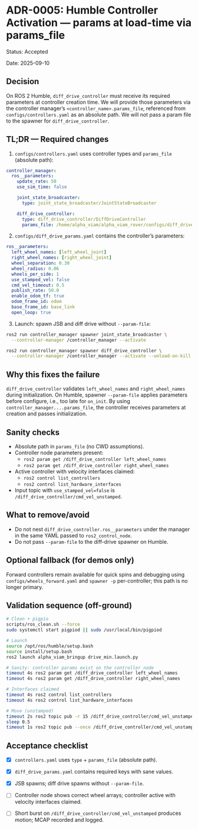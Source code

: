 # ADR-0005: Humble Controller Activation — params at load-time via params_file

Status: Accepted

Date: 2025-09-10

## Decision

On ROS 2 Humble, `diff_drive_controller` must receive its required parameters at controller creation time. We will provide those parameters via the controller manager’s `<controller_name>.params_file`, referenced from `configs/controllers.yaml` as an absolute path. We will not pass a param file to the spawner for `diff_drive_controller`.

## TL;DR — Required changes

1) `configs/controllers.yaml` uses controller types and `params_file` (absolute path):

```yaml
controller_manager:
  ros__parameters:
    update_rate: 50
    use_sim_time: false

    joint_state_broadcaster:
      type: joint_state_broadcaster/JointStateBroadcaster

    diff_drive_controller:
      type: diff_drive_controller/DiffDriveController
      params_file: /home/alpha_viam/alpha_viam_rover/configs/diff_drive_params.yaml
```

2) `configs/diff_drive_params.yaml` contains the controller’s parameters:

```yaml
ros__parameters:
  left_wheel_names: [left_wheel_joint]
  right_wheel_names: [right_wheel_joint]
  wheel_separation: 0.30
  wheel_radius: 0.06
  wheels_per_side: 1
  use_stamped_vel: false
  cmd_vel_timeout: 0.5
  publish_rate: 50.0
  enable_odom_tf: true
  odom_frame_id: odom
  base_frame_id: base_link
  open_loop: true
```

3) Launch: spawn JSB and diff drive without `--param-file`:

```bash
ros2 run controller_manager spawner joint_state_broadcaster \
  --controller-manager /controller_manager --activate

ros2 run controller_manager spawner diff_drive_controller \
  --controller-manager /controller_manager --activate --unload-on-kill
```

## Why this fixes the failure

`diff_drive_controller` validates `left_wheel_names` and `right_wheel_names` during initialization. On Humble, spawner `--param-file` applies parameters before configure, i.e., too late for `on_init`. By using `controller_manager....params_file`, the controller receives parameters at creation and passes initialization.

## Sanity checks

- Absolute path in `params_file` (no CWD assumptions).
- Controller node parameters present:
  - `ros2 param get /diff_drive_controller left_wheel_names`
  - `ros2 param get /diff_drive_controller right_wheel_names`
- Active controller with velocity interfaces claimed:
  - `ros2 control list_controllers`
  - `ros2 control list_hardware_interfaces`
- Input topic with `use_stamped_vel=false` is `/diff_drive_controller/cmd_vel_unstamped`.

## What to remove/avoid

- Do not nest `diff_drive_controller.ros__parameters` under the manager in the same YAML passed to `ros2_control_node`.
- Do not pass `--param-file` to the diff-drive spawner on Humble.

## Optional fallback (for demos only)

Forward controllers remain available for quick spins and debugging using `configs/wheels_forward.yaml` and `spawner -p` per-controller; this path is no longer primary.

## Validation sequence (off-ground)

```bash
# Clean + pigpio
scripts/ros_clean.sh --force
sudo systemctl start pigpiod || sudo /usr/local/bin/pigpiod

# Launch
source /opt/ros/humble/setup.bash
source install/setup.bash
ros2 launch alpha_viam_bringup drive_min.launch.py

# Sanity: controller params exist on the controller node
timeout 4s ros2 param get /diff_drive_controller left_wheel_names
timeout 4s ros2 param get /diff_drive_controller right_wheel_names

# Interfaces claimed
timeout 4s ros2 control list_controllers
timeout 4s ros2 control list_hardware_interfaces

# Move (unstamped)
timeout 2s ros2 topic pub -r 15 /diff_drive_controller/cmd_vel_unstamped geometry_msgs/msg/Twist "{linear: {x: 1.0}, angular: {z: 0.0}}"
sleep 0.5
timeout 1s ros2 topic pub --once /diff_drive_controller/cmd_vel_unstamped geometry_msgs/msg/Twist "{linear: {x: 0.0}, angular: {z: 0.0}}"
```

## Acceptance checklist

- [x] `controllers.yaml` uses `type` + `params_file` (absolute path).
- [x] `diff_drive_params.yaml` contains required keys with sane values.
- [x] JSB spawns; diff drive spawns without `--param-file`.
- [ ] Controller node shows correct wheel arrays; controller active with velocity interfaces claimed.
- [ ] Short burst on `/diff_drive_controller/cmd_vel_unstamped` produces motion; MCAP recorded and logged.

